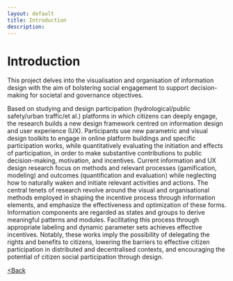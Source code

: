 ```yaml
---
layout: default
title: Introduction
description: 
---
```


# Introduction

This project delves into the visualisation and organisation of information design with the aim of bolstering social engagement to support decision-making for societal and governance objectives.

Based on studying and design participation (hydrological/public safety/urban traffic/et al.) platforms in which citizens can deeply engage, the research builds a new design framework centred on information design and user experience (UX). Participants use new parametric and visual design toolkits to engage in online platform buildings and specific participation works, while quantitatively evaluating the initiation and effects of participation, in order to make substantive contributions to public decision-making, motivation, and incentives. Current information and UX design research focus on methods and relevant processes (gamification, modeling) and outcomes (quantification and evaluation) while neglecting how to naturally waken and initiate relevant activities and actions. The central tenets of research revolve around the visual and organisational methods employed in shaping the incentive process through information elements, and emphasize the effectiveness and optimization of these forms. Information components are regarded as states and groups to derive meaningful patterns and modules. Facilitating this process through appropriate labeling and dynamic parameter sets achieves effective incentives.
Notably, these works imply the possibility of delegating the rights and benefits to citizens, lowering the barriers to effective citizen participation in distributed and decentralised contexts, and encouraging the potential of citizen social participation through design.


[<Back](./)
